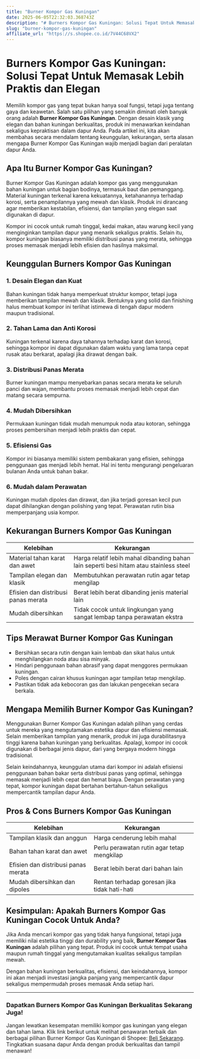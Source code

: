 ```yaml
---
title: "Burner Kompor Gas Kuningan"
date: 2025-06-05T22:32:03.368743Z
description: "# Burners Kompor Gas Kuningan: Solusi Tepat Untuk Memasak Lebih Praktis dan Elegan..."
slug: "burner-kompor-gas-kuningan"
affiliate_url: "https://s.shopee.co.id/7V44C68VX2"
---
```

# Burners Kompor Gas Kuningan: Solusi Tepat Untuk Memasak Lebih Praktis dan Elegan

Memilih kompor gas yang tepat bukan hanya soal fungsi, tetapi juga tentang gaya dan keawetan. Salah satu pilihan yang semakin diminati oleh banyak orang adalah **Burner Kompor Gas Kuningan**. Dengan desain klasik yang elegan dan bahan kuningan berkualitas, produk ini menawarkan keindahan sekaligus kepraktisan dalam dapur Anda. Pada artikel ini, kita akan membahas secara mendalam tentang keunggulan, kekurangan, serta alasan mengapa Burner Kompor Gas Kuningan wajib menjadi bagian dari peralatan dapur Anda.

## Apa Itu Burner Kompor Gas Kuningan?

Burner Kompor Gas Kuningan adalah kompor gas yang menggunakan bahan kuningan untuk bagian bodinya, termasuk baut dan pemanggang. Material kuningan terkenal karena kekuatannya, ketahanannya terhadap korosi, serta penampilannya yang mewah dan klasik. Produk ini dirancang agar memberikan kestabilan, efisiensi, dan tampilan yang elegan saat digunakan di dapur.

Kompor ini cocok untuk rumah tinggal, kedai makan, atau warung kecil yang menginginkan tampilan dapur yang menarik sekaligus praktis. Selain itu, kompor kuningan biasanya memiliki distribusi panas yang merata, sehingga proses memasak menjadi lebih efisien dan hasilnya maksimal.

## Keunggulan Burners Kompor Gas Kuningan

### 1. Desain Elegan dan Kuat
Bahan kuningan tidak hanya memperkuat struktur kompor, tetapi juga memberikan tampilan mewah dan klasik. Bentuknya yang solid dan finishing halus membuat kompor ini terlihat istimewa di tengah dapur modern maupun tradisional.

### 2. Tahan Lama dan Anti Korosi
Kuningan terkenal karena daya tahannya terhadap karat dan korosi, sehingga kompor ini dapat digunakan dalam waktu yang lama tanpa cepat rusak atau berkarat, apalagi jika dirawat dengan baik.

### 3. Distribusi Panas Merata
Burner kuningan mampu menyebarkan panas secara merata ke seluruh panci dan wajan, membantu proses memasak menjadi lebih cepat dan matang secara sempurna.

### 4. Mudah Dibersihkan
Permukaan kuningan tidak mudah menumpuk noda atau kotoran, sehingga proses pembersihan menjadi lebih praktis dan cepat.

### 5. Efisiensi Gas
Kompor ini biasanya memiliki sistem pembakaran yang efisien, sehingga penggunaan gas menjadi lebih hemat. Hal ini tentu mengurangi pengeluaran bulanan Anda untuk bahan bakar.

### 6. Mudah dalam Perawatan
Kuningan mudah dipoles dan dirawat, dan jika terjadi goresan kecil pun dapat dihilangkan dengan polishing yang tepat. Perawatan rutin bisa memperpanjang usia kompor.

## Kekurangan Burners Kompor Gas Kuningan

| Kelebihan | Kekurangan |
|---|---|
| Material tahan karat dan awet | Harga relatif lebih mahal dibanding bahan lain seperti besi hitam atau stainless steel |
| Tampilan elegan dan klasik | Membutuhkan perawatan rutin agar tetap mengilap |
| Efisien dan distribusi panas merata | Berat lebih berat dibanding jenis material lain |
| Mudah dibersihkan | Tidak cocok untuk lingkungan yang sangat lembap tanpa perawatan ekstra |

## Tips Merawat Burner Kompor Gas Kuningan

- Bersihkan secara rutin dengan kain lembab dan sikat halus untuk menghilangkan noda atau sisa minyak.
- Hindari penggunaan bahan abrasif yang dapat menggores permukaan kuningan.
- Poles dengan cairan khusus kuningan agar tampilan tetap mengkilap.
- Pastikan tidak ada kebocoran gas dan lakukan pengecekan secara berkala.

## Mengapa Memilih Burner Kompor Gas Kuningan?

Menggunakan Burner Kompor Gas Kuningan adalah pilihan yang cerdas untuk mereka yang mengutamakan estetika dapur dan efisiensi memasak. Selain memberikan tampilan yang menarik, produk ini juga durabilitasnya tinggi karena bahan kuningan yang berkualitas. Apalagi, kompor ini cocok digunakan di berbagai jenis dapur, dari yang bergaya modern hingga tradisional.

Selain keindahannya, keunggulan utama dari kompor ini adalah efisiensi penggunaan bahan bakar serta distribusi panas yang optimal, sehingga memasak menjadi lebih cepat dan hemat biaya. Dengan perawatan yang tepat, kompor kuningan dapat bertahan bertahun-tahun sekaligus mempercantik tampilan dapur Anda.

## Pros & Cons Burners Kompor Gas Kuningan

| Kelebihan | Kekurangan |
|---|---|
| Tampilan klasik dan anggun | Harga cenderung lebih mahal |
| Bahan tahan karat dan awet | Perlu perawatan rutin agar tetap mengkilap |
| Efisien dan distribusi panas merata | Berat lebih berat dari bahan lain |
| Mudah dibersihkan dan dipoles | Rentan terhadap goresan jika tidak hati-hati |

## Kesimpulan: Apakah Burners Kompor Gas Kuningan Cocok Untuk Anda?

Jika Anda mencari kompor gas yang tidak hanya fungsional, tetapi juga memiliki nilai estetika tinggi dan durability yang baik, **Burner Kompor Gas Kuningan** adalah pilihan yang tepat. Produk ini cocok untuk tempat usaha maupun rumah tinggal yang mengutamakan kualitas sekaligus tampilan mewah.

Dengan bahan kuningan berkualitas, efisiensi, dan keindahannya, kompor ini akan menjadi investasi jangka panjang yang mempercantik dapur sekaligus mempermudah proses memasak Anda setiap hari.

---

### Dapatkan Burners Kompor Gas Kuningan Berkualitas Sekarang Juga!

Jangan lewatkan kesempatan memiliki kompor gas kuningan yang elegan dan tahan lama. Klik link berikut untuk melihat penawaran terbaik dan berbagai pilihan Burner Kompor Gas Kuningan di Shopee: [Beli Sekarang](https://s.shopee.co.id/7V44C68VX2). Tingkatkan suasana dapur Anda dengan produk berkualitas dan tampil menawan!